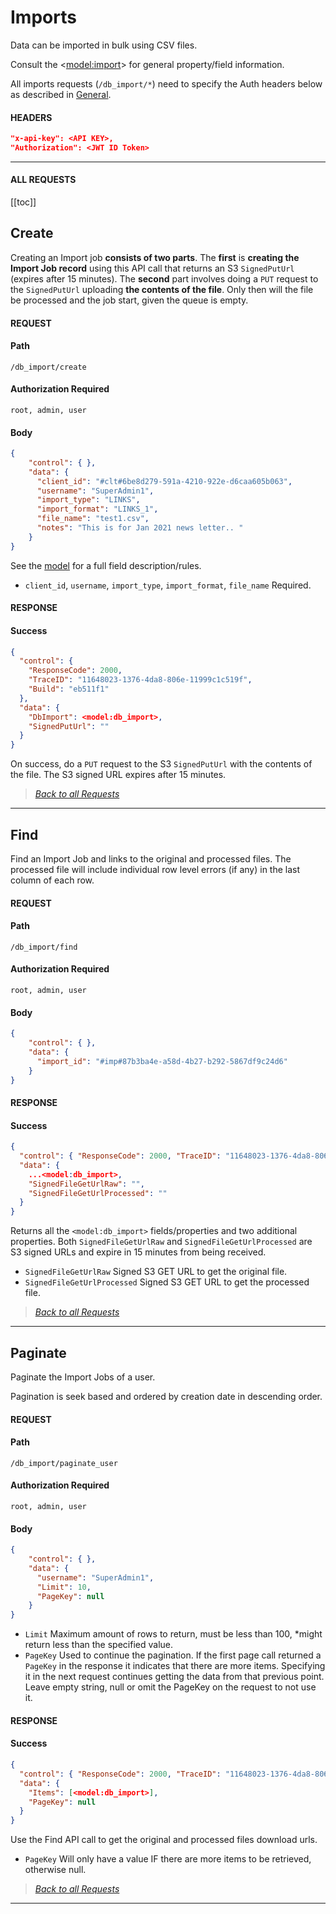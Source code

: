 # Imports

Data can be imported in bulk using CSV files.

Consult the <[model:import](model.html#import)> for general property/field information.

All imports requests (`/db_import/*`) need to specify the Auth headers below as described in [General](./#authentication).

#### HEADERS
```json
"x-api-key": <API KEY>,
"Authorization": <JWT ID Token>
```

----
#### ALL REQUESTS

[[toc]]


## Create

Creating an Import job **consists of two parts**. The **first** is **creating the Import Job record** using this API call that 
returns an S3 `SignedPutUrl` (expires after 15 minutes). The **second** part involves doing a `PUT` request to the `SignedPutUrl` uploading **the contents of 
the file**. Only then will the file be processed and the job start, given the queue is empty.

#### REQUEST
#### Path
```
/db_import/create
```

#### Authorization Required
```
root, admin, user
```

#### Body

```json
{
    "control": { },
    "data": {
      "client_id": "#clt#6be8d279-591a-4210-922e-d6caa605b063",
      "username": "SuperAdmin1",
      "import_type": "LINKS",
      "import_format": "LINKS_1",
      "file_name": "test1.csv",
      "notes": "This is for Jan 2021 news letter.. "
    }
}
```

See the [model](model.html#import) for a full field description/rules.

- `client_id`, `username`, `import_type`, `import_format`, `file_name` Required.

#### RESPONSE

#### Success

```json
{
  "control": {
    "ResponseCode": 2000,
    "TraceID": "11648023-1376-4da8-806e-11999c1c519f",
    "Build": "eb511f1"
  },
  "data": {
    "DbImport": <model:db_import>,
    "SignedPutUrl": ""
  }
}
```

On success, do a `PUT` request to the S3 `SignedPutUrl` with the contents of the file. The S3 signed URL expires after 15 minutes.

> *[Back to all Requests](#import)*
---------------


## Find

Find an Import Job and links to the original and processed files. The processed file will include individual row level
errors (if any) in the last column of each row.

#### REQUEST

#### Path
```
/db_import/find
```

#### Authorization Required
```
root, admin, user
```

#### Body

```json
{
    "control": { },
    "data": {
      "import_id": "#imp#87b3ba4e-a58d-4b27-b292-5867df9c24d6"
    }
}
```

#### RESPONSE

#### Success
```json
{
  "control": { "ResponseCode": 2000, "TraceID": "11648023-1376-4da8-806e-11999c1c519f", "Build": "eb511f1" },
  "data": {
    ...<model:db_import>,
    "SignedFileGetUrlRaw": "",
    "SignedFileGetUrlProcessed": ""
  }
}
```

Returns all the `<model:db_import>` fields/properties and two additional properties. 
Both `SignedFileGetUrlRaw` and `SignedFileGetUrlProcessed` are S3 signed URLs and expire in 15 minutes from being received.  

- `SignedFileGetUrlRaw` Signed S3 GET URL to get the original file.
- `SignedFileGetUrlProcessed` Signed S3 GET URL to get the processed file.

> *[Back to all Requests](#imports)*
---------------












## Paginate

Paginate the Import Jobs of a user.

Pagination is seek based and ordered by creation date in descending order.

#### REQUEST

#### Path
```
/db_import/paginate_user
```

#### Authorization Required
```
root, admin, user
```

#### Body

```json
{
    "control": { },
    "data": {
      "username": "SuperAdmin1",
      "Limit": 10,
      "PageKey": null
    }
}
```

- `Limit` Maximum amount of rows to return, must be less than 100, *might return less than the specified value.
- `PageKey` Used to continue the pagination. If the first page call returned a `PageKey` in the response it indicates that
  there are more items. Specifying it in the next request continues getting the data from that previous point.
  Leave empty string, null or omit the PageKey on the request to not use it.
  
#### RESPONSE

#### Success
```json
{
  "control": { "ResponseCode": 2000, "TraceID": "11648023-1376-4da8-806e-11999c1c519f", "Build": "eb511f1" },
  "data": {
    "Items": [<model:db_import>],
    "PageKey": null
  }
}
```

Use the Find API call to get the original and processed files download urls.

- `PageKey` Will only have a value IF there are more items to be retrieved, otherwise null.

> *[Back to all Requests](#imports)*
---------------
